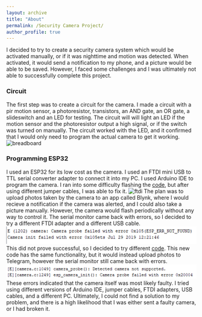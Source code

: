 ```yaml
---
layout: archive
title: "About"
permalink: /Security Camera Project/
author_profile: true
---
```


I decided to try to create a security camera system which would be activated manually, or if it was nighttime and motion was detected. When activated, it would send a notification to my phone, and a picture would be able to be saved. However, I faced some challenges and I was ultimately not able to successfully complete this project.

### Circuit
The first step was to create a circuit for the camera. I made a circuit with a pir motion sensor, a photoresistor, transistors, an AND gate, an OR gate, a slideswitch and an LED for testing. The circuit will will light an LED if the motion sensor and the photoresistor output a high signal, or if the switch was turned on manually. The circuit worked with the LED, and it confirmed that I would only need to program the actual camera to get it working.![breadboard](https://raw.githubusercontent.com/junn-h/techproject/refs/heads/master/images/breadboard.jpg)

### Programming ESP32
I used an ESP32 for its low cost as the camera. I used an FTDI mini USB to TTL serial converter adapter to connect it into my PC. I used Arduino IDE to program the camera. I ran into some difficulty flashing the [code](https://github.com/junn-h/techproject/blob/master/code.txt), but after using different jumper cables, I was able to fix it. ![ftdi](https://raw.githubusercontent.com/junn-h/techproject/refs/heads/master/images/ftdi.jpg) The plan was to upload photos taken by the camera to an app called Blynk, where I would recieve a notification if the camera was alerted, and I could also take a picture manually. However, the camera would flash periodically without any way to control it. The serial monitor came back with errors, so I decided to try a different FTDI adapter and a different USB cable. ![error1](https://raw.githubusercontent.com/junn-h/techproject/refs/heads/master/images/error.PNG) This did not prove successful, so I decided to try different 
[code](https://github.com/junn-h/techproject/blob/master/code2.txt). 
This new code has the same functionality, but it would instead upload photos to Telegram, however the serial monitor still came back with errors. 
![error2](https://raw.githubusercontent.com/junn-h/techproject/refs/heads/master/images/error2.PNG) 
These errors indicated that the camera itself was most likely faulty. I tried using different versions of Arduino IDE, jumper cables, FTDI adapters, USB cables, and a different PC. Ultimately, I could not find a solution to my problem, and there is a high likelihood that I was either sent a faulty camera, or I had broken it. 
